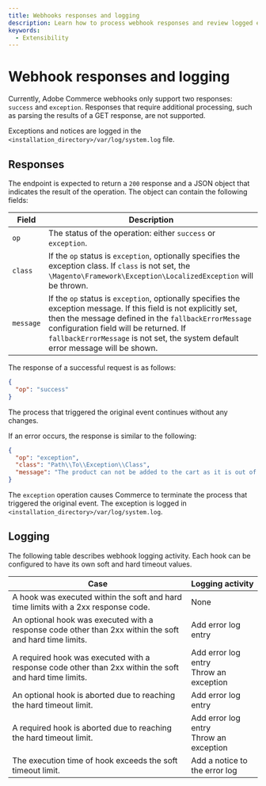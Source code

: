 ```yaml
---
title: Webhooks responses and logging
description: Learn how to process webhook responses and review logged errors.
keywords:
  - Extensibility
---
```


# Webhook responses and logging

Currently, Adobe Commerce webhooks only support two responses: `success` and `exception`. Responses that require additional processing, such as parsing the results of a GET response, are not supported.

Exceptions and notices are logged in the `<installation_directory>/var/log/system.log` file.

## Responses

The endpoint is expected to return a `200` response and a JSON object that indicates the result of the operation. The object can contain the following fields:

Field | Description
--- | ---
`op` | The status of the operation: either `success` or `exception`.
`class` | If the `op` status is `exception`, optionally specifies the exception class. If `class` is not set, the `\Magento\Framework\Exception\LocalizedException` will be thrown.
`message` |  If the `op` status is `exception`, optionally specifies the exception message. If this field is not explicitly set, then the message defined in the `fallbackErrorMessage` configuration field will be returned. If `fallbackErrorMessage` is not set, the system default error message will be shown.

The response of a successful request is as follows:

```json
{
  "op": "success"
}
```

The process that triggered the original event continues without any changes.

If an error occurs, the response is similar to the following:

```json
{
  "op": "exception",
  "class": "Path\\To\\Exception\\Class",
  "message": "The product can not be added to the cart as it is out of the stock"
}
```

The `exception` operation causes Commerce to terminate the process that triggered the original event. The exception is logged in `<installation_directory>/var/log/system.log`.

## Logging

The following table describes webhook logging activity. Each hook can be configured to have its own soft and hard timeout values.

| Case | Logging activity
| --- | --- |
A hook was executed within the soft and hard time limits with a 2xx response code. | None
An optional hook was executed with a response code other than 2xx within the soft and hard time limits. | Add error log entry
A required hook was executed with a response code other than 2xx within the soft and hard time limits. | Add error log entry<br/>Throw an exception
An optional hook is aborted due to reaching the hard timeout limit. | Add error log entry
A required hook is aborted due to reaching the hard timeout limit. | Add error log entry<br/>Throw an exception
The execution time of hook exceeds the soft timeout limit. |   Add a notice to the error log
